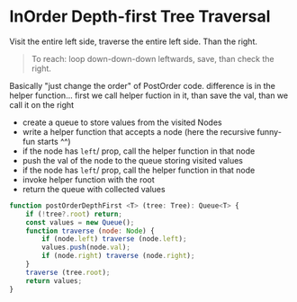 # InOrder Depth-first Tree Traversal
Visit the entire left side, traverse the entire left side. Than the right.

> To reach: loop down-down-down leftwards, save, than check the right.

Basically "just change the order" of PostOrder code.
difference is in the helper function... first we call helper fuction in it, than save the val, than we call it on the right

 - create a queue to store values from the visited Nodes
 - write a helper function that accepts a node (here the recursive funny-fun starts ^^)
  - if the node has `left`/ prop, call the helper function in that node
  - push the val of the node to the queue storing visited values
  - if the node has `left`/ prop, call the helper function in that node
 - invoke helper function with the root
 - return the queue with collected values

``` javascript
function postOrderDepthFirst <T> (tree: Tree): Queue<T> {
    if (!tree?.root) return;
    const values = new Queue();
    function traverse (node: Node) {
        if (node.left) traverse (node.left);
        values.push(node.val);
        if (node.right) traverse (node.right);
    }
    traverse (tree.root);
    return values;
}
```